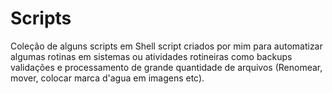 # Scripts
Coleção de alguns scripts em Shell script criados por mim para automatizar algumas rotinas em sistemas ou atividades rotineiras como backups validações e processamento de grande quantidade de arquivos (Renomear, mover, colocar marca d'agua em imagens etc).
